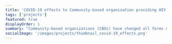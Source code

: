 ```yaml
---
title: 'COVID-19 effects to Community-based organization providing HIV prevention and supporting treatment services in Vietnam'
tags: ['projects']
featured: true
displayOrder: 1
summary: "Community-based organizations (CBOs) have changed all forms of service delivery to meet the needs of customers during the social distancing caused by COVID-19. CBOs transitioned from direct communication, personal or group counselling on HIV prevention, STIs to online through Blued, Grindr, ... and social networks: Facebook, Zalo. Some CBOs provide items (condoms, lubricants, syringes and needles,...) by making some special appointments to customers at a familiar location for subjects such as tree stumps, roadside... while ensuring distance 2 meters safe, wear a mask and disinfect hands after contact. The service of referral and support for HIV treatment with ARV drugs is facing many difficulties and needs to be moved from one province to another through quarantine points for medicine. Consumer factors, CBO's ability to react quickly and resources are recognized as critical influencing strategies for COVID-19 response. Social distancing is an optimal way to reduce the spread of COVID-19 but is also a significant challenge for CBOs. Their ability to react quickly and promptly is one of their most important lessons to help CBO continue to maximize the delivery of existing services to customers. Besides, connecting CBO networks not only within the province but also across the country has helped no one is left behind in the goal of repelling HIV."
socialImage: '/images/projects/thumbnail_covid-19_effects.png'
---
```

